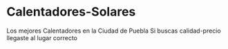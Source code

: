 # Calentadores-Solares
Los mejores Calentadores en la Ciudad de Puebla
Si buscas calidad-precio llegaste al lugar correcto
